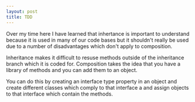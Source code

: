 ```yaml
---
layout: post
title: TDD
---
```


Over my time here I have learned that inhertance is important to understand because it is used in many of our 
code bases but it shouldn't really be used due to a number of disadvantages which don't apply to composition. 

Inheritance makes it difficult to resuse methods outside of the inheritance branch which it is coded for.
Composition takes the idea that you have a library of methods and you can add them to an object.

You can do this by creating an interface type property in an object and create different classes which comply to that interface a
and assign objects to that interface which contain the methods.
